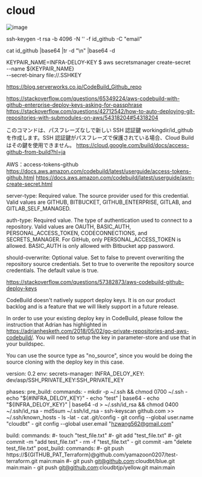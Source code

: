 # cloud

![image](https://github.com/user-attachments/assets/47be2ff0-ee8f-4e26-85e5-07b1458a0306)

ssh-keygen -t rsa -b 4096 -N '' -f id_github -C "email"

cat id_github |base64 |tr -d "\n" |base64 -d


KEYPAIR_NAME=INFRA-DELOY-KEY
$ aws secretsmanager create-secret \
    --name ${KEYPAIR_NAME} \
    --secret-binary file://.SSHKEY

    
https://blog.serverworks.co.jp/CodeBuild_Github_repo


https://stackoverflow.com/questions/65349224/aws-codebuild-with-github-enterprise-deploy-keys-asking-for-passphrase
https://stackoverflow.com/questions/42712542/how-to-auto-deploying-git-repositories-with-submodules-on-aws/54318204#54318204

このコマンドは、パスフレーズなしで新しい SSH 認証鍵 workingdir/id_github を作成します。SSH 認証鍵がパスフレーズで保護されている場合、Cloud Build はその鍵を使用できません。
https://cloud.google.com/build/docs/access-github-from-build?hl=ja


AWS：access-tokens-github
https://docs.aws.amazon.com/codebuild/latest/userguide/access-tokens-github.html
https://docs.aws.amazon.com/codebuild/latest/userguide/asm-create-secret.html

server-type: Required value. The source provider used for this credential. Valid values are GITHUB, BITBUCKET, GITHUB_ENTERPRISE, GITLAB, and GITLAB_SELF_MANAGED.

auth-type: Required value. The type of authentication used to connect to a repository. Valid values are OAUTH, BASIC_AUTH, PERSONAL_ACCESS_TOKEN, CODECONNECTIONS, and SECRETS_MANAGER. For GitHub, only PERSONAL_ACCESS_TOKEN is allowed. BASIC_AUTH is only allowed with Bitbucket app password.

should-overwrite: Optional value. Set to false to prevent overwriting the repository source credentials. Set to true to overwrite the repository source credentials. The default value is true.



https://stackoverflow.com/questions/57382873/aws-codebuild-github-deploy-keys

CodeBuild doesn't natively support deploy keys. It is on our product backlog and is a feature that we will likely support in a future release.

In order to use your existing deploy key in CodeBuild, please follow the instruction that Adrian has highlighted in https://adrianhesketh.com/2018/05/02/go-private-repositories-and-aws-codebuild/. You will need to setup the key in parameter-store and use that in your buildspec.

You can use the source type as "no_source", since you would be doing the source cloning with the deploy key in this case.


version: 0.2
env:
  secrets-manager:
    INFRA_DELOY_KEY: dev/asp/SSH_PRIVATE_KEY:SSH_PRIVATE_KEY

phases:
  pre_build:
    commands:
      - mkdir -p ~/.ssh && chmod 0700 ~/.ssh
      - echo "${#INFRA_DELOY_KEY}"
      - echo "test" | base64
      - echo "${INFRA_DELOY_KEY}" | base64 -d > ~/.ssh/id_rsa && chmod 0400 ~/.ssh/id_rsa
      - md5sum ~/.ssh/id_rsa
      - ssh-keyscan github.com >> ~/.ssh/known_hosts
      - ls -lat
      - cat .git/config
      - git config --global user.name "cloudbt"
      - git config --global user.email "hzwang562@gmail.com"
      
  build:
    commands:
      #- touch "test_file.txt"
      #- git add "test_file.txt"
      #- git commit -m "add test_file.txt"
      - rm -f "test_file.txt"
      - git commit -am "delete test_file.txt"
  post_build:
    commands:
      #- git push https://${GITHUB_PAT_Terraform}@github.com/yamazoon0207/test-terraform.git main:main
      #- git push git@github.com:cloudbt/blue.git main:main
      - git push git@github.com:cloudbtjp/yellow.git main:main


      

